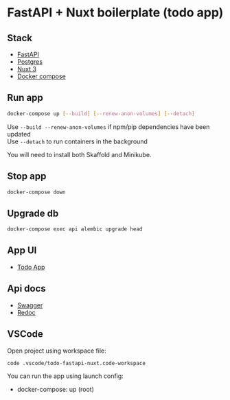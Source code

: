 # FastAPI + Nuxt boilerplate (todo app)

## Stack

- [FastAPI](https://fastapi.tiangolo.com/)
- [Postgres](https://www.postgresql.org/)
- [Nuxt 3](https://nuxt.com/)
- [Docker compose](https://docs.docker.com/compose/)

## Run app

```bash
docker-compose up [--build] [--renew-anon-volumes] [--detach]
```

Use `--build --renew-anon-volumes` if npm/pip dependencies have been updated  
Use `--detach` to run containers in the background

You will need to install both Skaffold and Minikube.

## Stop app

```bash
docker-compose down
```

## Upgrade db

```bash
docker-compose exec api alembic upgrade head
```

## App UI

- [Todo App](http://localhost:3000)

## Api docs

- [Swagger](http://localhost:8000/docs)
- [Redoc](http://localhost:8000/redoc)

## VSCode

Open project using workspace file:

```bash
code .vscode/todo-fastapi-nuxt.code-workspace
```

You can run the app using launch config:

- docker-compose: up (root)
